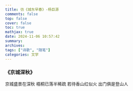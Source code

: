 ```yaml
---
title: 彷《城东早春》-杨巨源
comments: false
top: false
cover: false
toc: true
mathjax: true
date: 2024-11-06 10:57:42
summary:
archives:
tags: ["诗歌", "随笔"]
categories: 文学
---
```


### 《京城深秋》

京城盛景在深秋
梧桐已落半稀疏
若待香山红似火
出门俱是登山人
